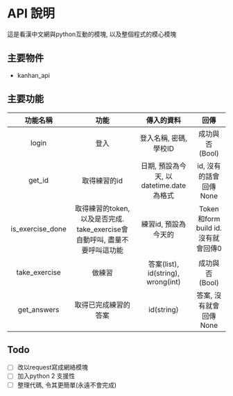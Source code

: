 # API 說明

這是看漢中文網與python互動的模塊, 以及整個程式的模心模塊

## 主要物件
 - kanhan\_api

## 主要功能
| 功能名稱 | 功能 | 傳入的資料 | 回傳 |
|:----:|:----:|:----:|:----:|
| login | 登入 | 登入名稱, 密碼, 學校ID | 成功與否(Bool) |
| get\_id | 取得練習的id | 日期, 預設為今天, 以datetime.date為格式 | id, 沒有的話會回傳None |
| is\_exercise\_done | 取得練習的token, 以及是否完成. take\_exercise會自動呼叫, 盡量不要呼叫這功能 | 練習id, 預設為今天的 | Token和form build id. 沒有就會回傳0 |
| take\_exercise | 做練習 | 答案(list), id(string), wrong(int) | 成功與否(Bool) |
| get\_answers | 取得已完成練習的答案 | id(string) | 答案, 沒有就會回傳None |

## Todo
 - [ ] 改以request寫成網絡模塊
 - [ ] 加入python 2 支援性
 - [ ] 整理代碼, 令其更簡單(永遠不會完成)
